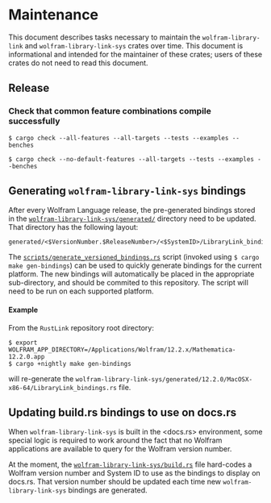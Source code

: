 # Maintenance

This document describes tasks necessary to maintain the `wolfram-library-link` and
`wolfram-library-link-sys` crates over time. This document is informational and intended
for the maintainer of these crates; users of these crates do not need to read this
document.

## Release

### Check that common feature combinations compile successfully

```shell
$ cargo check --all-features --all-targets --tests --examples --benches
```

```shell
$ cargo check --no-default-features --all-targets --tests --examples --benches
```


## Generating `wolfram-library-link-sys` bindings

After every Wolfram Language release, the pre-generated bindings stored in the
[`wolfram-library-link-sys/generated/`](../wolfram-library-link-sys/generated/) directory
need to be updated. That directory has the following layout:

```text
generated/<$VersionNumber.$ReleaseNumber>/<$SystemID>/LibraryLink_bindings.rs
```

The [`scripts/generate_versioned_bindings.rs`](../scripts/generate_versioned_bindings.rs)
script (invoked using `$ cargo make gen-bindings`) can be used to quickly generate bindings
for the current platform. The new bindings will automatically be placed in the appropriate
sub-directory, and should be commited to this repository. The script will need to be run
on each supported platform.

#### Example

From the `RustLink` repository root directory:

```
$ export WOLFRAM_APP_DIRECTORY=/Applications/Wolfram/12.2.x/Mathematica-12.2.0.app
$ cargo +nightly make gen-bindings
```

will re-generate the `wolfram-library-link-sys/generated/12.2.0/MacOSX-x86-64/LibraryLink_bindings.rs`
file.

## Updating build.rs bindings to use on docs.rs

When `wolfram-library-link-sys` is built in the <docs.rs> environment, some special logic
is required to work around the fact that no Wolfram applications are available to query
for the Wolfram version number.

At the moment, the [`wolfram-library-link-sys/build.rs`](../wolfram-library-link-sys/build.rs)
file hard-codes a Wolfram version number and System ID to use as the bindings to display
on docs.rs. That version number should be updated each time new `wolfram-library-link-sys`
bindings are generated.